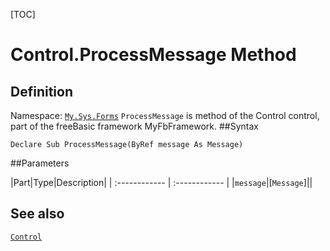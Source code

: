 [TOC]
# Control.ProcessMessage Method

## Definition
Namespace: [`My.Sys.Forms`](My.Sys.Forms.md)
`ProcessMessage` is method of the Control control, part of the freeBasic framework MyFbFramework.
##Syntax
```freeBasic
Declare Sub ProcessMessage(ByRef message As Message)
```

##Parameters

|Part|Type|Description|
| :------------ | :------------ |
|`message`|[`Message`]||
## See also
[`Control`](Control.md)
